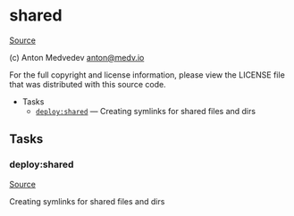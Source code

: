 <!-- DO NOT EDIT THIS FILE! -->
<!-- Instead edit recipe/deploy/shared.php -->
<!-- Then run bin/docgen -->

# shared

[Source](recipe/deploy/shared.php)

(c) Anton Medvedev <anton@medv.io>

For the full copyright and license information, please view the LICENSE
file that was distributed with this source code.


* Tasks
  * [`deploy:shared`](#deploy:shared) — Creating symlinks for shared files and dirs


## Tasks
### deploy:shared
[Source](recipe/deploy/shared.php#L13)

Creating symlinks for shared files and dirs



